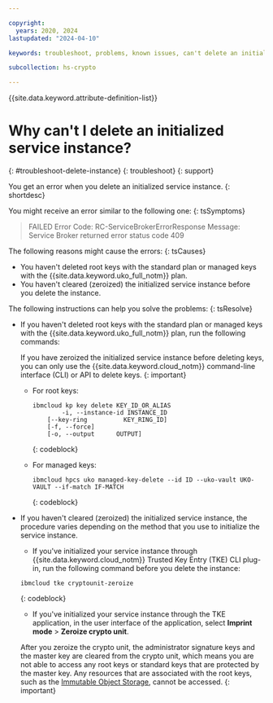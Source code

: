 ```yaml
---

copyright:
  years: 2020, 2024
lastupdated: "2024-04-10"

keywords: troubleshoot, problems, known issues, can't delete an initialized service instance

subcollection: hs-crypto

---
```


{{site.data.keyword.attribute-definition-list}}


# Why can't I delete an initialized service instance?
{: #troubleshoot-delete-instance}
{: troubleshoot}
{: support}

You get an error when you delete an initialized service instance.
{: shortdesc}

You might receive an error similar to the following one:
{: tsSymptoms}

> FAILED
> Error Code: RC-ServiceBrokerErrorResponse
> Message: Service Broker returned error status code 409

The following reasons might cause the errors:
{: tsCauses}

- You haven't deleted root keys with the standard plan or managed keys with the {{site.data.keyword.uko_full_notm}} plan.
- You haven't cleared (zeroized) the initialized service instance before you delete the instance.

The following instructions can help you solve the problems:
{: tsResolve} 

- If you haven't deleted root keys with the standard plan or managed keys with the {{site.data.keyword.uko_full_notm}} plan, run the following commands:
  
  If you have zeroized the initialized service instance before deleting keys, you can only use the {{site.data.keyword.cloud_notm}} command-line interface (CLI) or API to delete keys. 
  {: important}

  - For root keys: 
    ```
    ibmcloud kp key delete KEY_ID_OR_ALIAS
            -i, --instance-id INSTANCE_ID
        [--key-ring          KEY_RING_ID]
        [-f, --force]
        [-o, --output      OUTPUT]
    ```
    {: codeblock}
  
  - For managed keys:
    ```
    ibmcloud hpcs uko managed-key-delete --id ID --uko-vault UKO-VAULT --if-match IF-MATCH
    ```
    {: codeblock}

- If you haven't cleared (zeroized) the initialized service instance, the procedure varies depending on the method that you use to initialize the service instance.

  -  If you've initialized your service instance through {{site.data.keyword.cloud_notm}} Trusted Key Entry (TKE) CLI plug-in, run the following command before you delete the instance:

    ```
    ibmcloud tke cryptounit-zeroize
    ```
    {: codeblock}

  -  If you've initialized your service instance through the TKE application, in the user interface of the application, select **Imprint mode** &gt; **Zeroize crypto unit**.

  After you zeroize the crypto unit, the administrator signature keys and the master key are cleared from the crypto unit, which means you are not able to access any root keys or standard keys that are protected by the master key. Any resources that are associated with the root keys, such as the [Immutable Object Storage](/docs/cloud-object-storage?topic=cloud-object-storage-immutable), cannot be accessed. 
  {: important}
